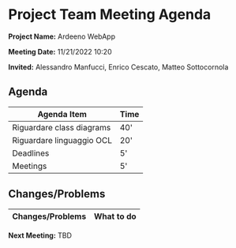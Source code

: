 # Project Team Meeting Agenda

**Project Name:** Ardeeno WebApp

**Meeting Date:** 11/21/2022 10:20

**Invited:** Alessandro Manfucci, Enrico Cescato, Matteo Sottocornola

## Agenda

|**Agenda Item**|**Time**|
|---|---|
|Riguardare class diagrams|40'|
|Riguardare linguaggio OCL|20'|
|Deadlines|5'|
|Meetings|5'|

## Changes/Problems

|**Changes/Problems**|**What to do**|
|---|---|

**Next Meeting:** TBD